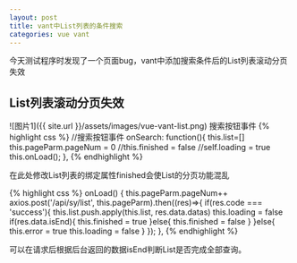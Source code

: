 ```yaml
---
layout: post
title: vant中List列表的条件搜索
categories: vue vant
---
```


今天测试程序时发现了一个页面bug，vant中添加搜索条件后的List列表滚动分页失效

## List列表滚动分页失效
![图片1]({{ site.url }}/assets/images/vue-vant-list.png)
搜索按钮事件
{% highlight css %}
    //搜索按钮事件
    onSearch: function(){
      this.list=[]
      this.pageParm.pageNum = 0
      //this.finished = false
      //self.loading = true
      this.onLoad();
    },
{% endhighlight %}

在此处修改List列表的绑定属性finished会使List的分页功能混乱

{% highlight css %}
onLoad() {
      this.pageParm.pageNum++
      axios.post('/api/sy/list', this.pageParm).then((res)=>{
                    if(res.code === 'success'){
                        this.list.push.apply(this.list, res.data.datas)
                        this.loading = false
                        if(res.data.isEnd){
                          this.finished = true
                        }else{
                          this.finished = false
                        }
                    }else{
                        this.error = true
                        this.loading = false
                    }
                });
    },
{% endhighlight %}

可以在请求后根据后台返回的数据isEnd判断List是否完成全部查询。

<div id="gitalk-container-vue-vant-list"></div>

<script>
  $(document).ready(function() {
    window.initVueVantListComment();
  })
</script>